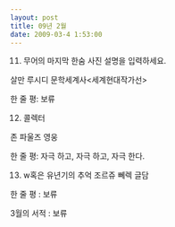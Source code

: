 ```yaml
---
layout: post
title: 09년 2월
date: 2009-03-4 1:53:00
---
```



11. 무어의 마지막 한숨
사진 설명을 입력하세요.

살만 루시디
문학세계사<세계현대작가선>

한 줄 평: 보류


12. 콜렉터

존 파울즈
영웅

한 줄 평: 자극 하고, 자극 하고, 자극 한다.


13. w혹은 유년기의 추억
조르쥬 뻬렉
글담

한 줄 평 : 보류

3월의 서적 : 보류


